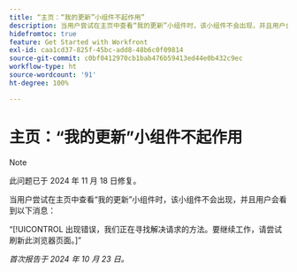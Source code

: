 ```yaml
---
title: “主页：“我的更新”小组件不起作用”
description: 当用户尝试在主页中查看“我的更新”小组件时，该小组件不会出现，并且用户会看到一条消息。
hidefromtoc: true
feature: Get Started with Workfront
exl-id: caa1cd37-825f-45bc-add8-48b6c0f09814
source-git-commit: c0bf0412970cb1bab476b59413ed44e0b432c9ec
workflow-type: ht
source-wordcount: '91'
ht-degree: 100%

---
```


# 主页：“我的更新”小组件不起作用

>[!NOTE]
>
>此问题已于 2024 年 11 月 18 日修复。

当用户尝试在主页中查看“我的更新”小组件时，该小组件不会出现，并且用户会看到以下消息：

“[!UICONTROL 出现错误，我们正在寻找解决请求的方法。要继续工作，请尝试刷新此浏览器页面。]”

_首次报告于 2024 年 10 月 23 日。_
